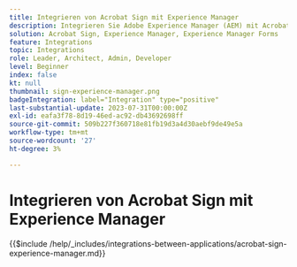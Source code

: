 ```yaml
---
title: Integrieren von Acrobat Sign mit Experience Manager
description: Integrieren Sie Adobe Experience Manager (AEM) mit Acrobat Sign, um das Senden von Dokumenten zur Signatur zu optimieren.
solution: Acrobat Sign, Experience Manager, Experience Manager Forms
feature: Integrations
topic: Integrations
role: Leader, Architect, Admin, Developer
level: Beginner
index: false
kt: null
thumbnail: sign-experience-manager.png
badgeIntegration: label="Integration" type="positive"
last-substantial-update: 2023-07-31T00:00:00Z
exl-id: eafa3f78-8d19-46ed-ac92-db43692698ff
source-git-commit: 509b227f360718e81fb19d3a4d30aebf9de49e5a
workflow-type: tm+mt
source-wordcount: '27'
ht-degree: 3%

---
```


# Integrieren von Acrobat Sign mit Experience Manager

{{$include /help/_includes/integrations-between-applications/acrobat-sign-experience-manager.md}}
